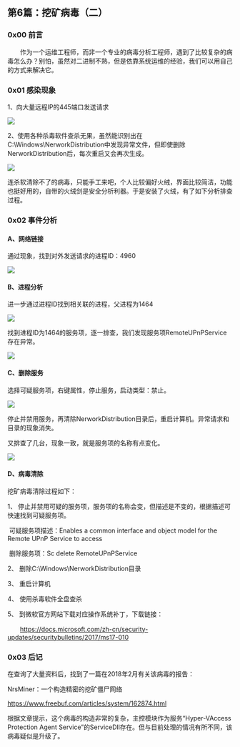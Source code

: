 ## 第6篇：挖矿病毒（二）

### 0x00 前言

　　作为一个运维工程师，而非一个专业的病毒分析工程师，遇到了比较复杂的病毒怎么办？别怕，虽然对二进制不熟，但是依靠系统运维的经验，我们可以用自己的方式来解决它。

### 0x01 感染现象

1、向大量远程IP的445端口发送请求

![](images/win-10-1.png)

2、使用各种杀毒软件查杀无果，虽然能识别出在C:\Windows\NerworkDistribution中发现异常文件，但即使删除NerworkDistribution后，每次重启又会再次生成。 

![](images/win-10-2.jpg)

连杀软清除不了的病毒，只能手工来吧，个人比较偏好火绒，界面比较简洁，功能也挺好用的，自带的火绒剑是安全分析利器。于是安装了火绒，有了如下分析排查过程。

### 0x02 事件分析

#### A、网络链接

通过现象，找到对外发送请求的进程ID：4960

![](images/win-10-3.png)

#### B、进程分析

进一步通过进程ID找到相关联的进程，父进程为1464

![](images/win-10-4.png)

找到进程ID为1464的服务项，逐一排查，我们发现服务项RemoteUPnPService存在异常。 

![](images/win-10-5.png)

#### C、删除服务

选择可疑服务项，右键属性，停止服务，启动类型：禁止。

![](images/win-10-6.png)

停止并禁用服务，再清除NerworkDistribution目录后，重启计算机。异常请求和目录的现象消失。

又排查了几台，现象一致，就是服务项的名称有点变化。

![](images/win-10-7.png)

#### D、病毒清除

挖矿病毒清除过程如下：

1、 停止并禁用可疑的服务项，服务项的名称会变，但描述是不变的，根据描述可快速找到可疑服务项。

​	可疑服务项描述：Enables a common interface and object model for the Remote UPnP Service to access

​	删除服务项：Sc delete RemoteUPnPService

2、  删除C:\Windows\NerworkDistribution目录

3、  重启计算机

4、  使用杀毒软件全盘查杀

5、  到微软官方网站下载对应操作系统补丁，下载链接：

　　https://docs.microsoft.com/zh-cn/security-updates/securitybulletins/2017/ms17-010

### 0x03 后记

在查询了大量资料后，找到了一篇在2018年2月有关该病毒的报告：

NrsMiner：一个构造精密的挖矿僵尸网络

https://www.freebuf.com/articles/system/162874.html

根据文章提示，这个病毒的构造非常的复杂，主控模块作为服务“Hyper-VAccess Protection Agent Service”的ServiceDll存在。但与目前处理的情况有所不同，该病毒疑似是升级了。

